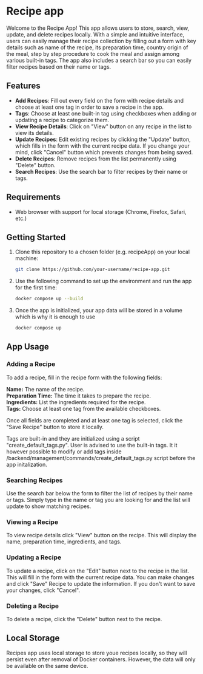 # Recipe app

Welcome to the Recipe App! This app allows users to store, search, view, update, and delete recipes locally. With a simple and intuitive interface, users can easily manage their recipe collection by filling out a form with key details such as name of the recipe, its preparation time, country origin of the meal, step by step procedure to cook the meal and assign among various built-in tags. The app also includes a search bar so you can easily filter recipes based on their name or tags.

## Features

- **Add Recipes**: Fill out every field on the form with recipe details and choose at least one tag in order to save a recipe in the app.
- **Tags**: Choose at least one built-in tag using checkboxes when adding or updating a recipe to categorize them.
- **View Recipe Details**: Click on "View" button on any recipe in the list to view its details.
- **Update Recipes**: Edit existing recipes by clicking the "Update" button, which fills in the form with the current recipe data. If you change your mind, click "Cancel" button which prevents changes from being saved.
- **Delete Recipes**: Remove recipes from the list permanently using "Delete" button.
- **Search Recipes**: Use the search bar to filter recipes by their name or tags.

## Requirements

- Web browser with support for local storage (Chrome, Firefox, Safari, etc.)
  
## Getting Started

1. Clone this repository to a chosen folder (e.g. recipeApp) on your local machine:

   ```bash
   git clone https://github.com/your-username/recipe-app.git
   ```
   
2. Use the following command to set up the environment and run the app for the first time:

   ```bash
   docker compose up --build
   ```
 
3. Once the app is initialized, your app data will be stored in a volume which is why it is enough to use
   ```bash
   docker compose up
   ```

## App Usage

### Adding a Recipe <br/>
To add a recipe, fill in the recipe form with the following fields:<br/>

**Name:** The name of the recipe.<br/>
**Preparation Time:** The time it takes to prepare the recipe.<br/>
**Ingredients:** List the ingredients required for the recipe.<br/>
**Tags:** Choose at least one tag from the available checkboxes.<br/>

Once all fields are completed and at least one tag is selected, click the "Save Recipe" button to store it locally.<br/>

Tags are built-in and they are initialized using a script "create_default_tags.py". User is advised to use the built-in tags. It it however possible to modify or add tags inside /backend/management/commands/create_default_tags.py script before the app initalization.

### Searching Recipes<br/>
Use the search bar below the form to filter the list of recipes by their name or tags. Simply type in the name or tag you are looking for and the list will update to show matching recipes.

### Viewing a Recipe<br/>
To view recipe details click "View" button on the recipe. This will display the name, preparation time, ingredients, and tags.

### Updating a Recipe<br/>
To update a recipe, click on the "Edit" button next to the recipe in the list. This will fill in the form with the current recipe data. You can make changes and click "Save" Recipe to update the information. If you don't want to save your changes, click "Cancel".

### Deleting a Recipe<br/>
To delete a recipe, click the "Delete" button next to the recipe.

## Local Storage<br/>
Recipes app uses local storage to store youe recipes locally, so they will persist even after removal of Docker containers. However, the data will only be available on the same device.

